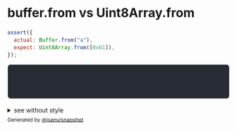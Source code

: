 # buffer.from vs Uint8Array.from

```js
assert({
  actual: Buffer.from("a"),
  expect: Uint8Array.from([0x61]),
});
```

![img](throw.svg)

<details>
  <summary>see without style</summary>

```console
AssertionError: actual and expect are different

actual: Buffer [97]
expect: Uint8Array [97]
```

</details>


<sub>
  Generated by <a href="https://github.com/jsenv/core/tree/main/packages/independent/snapshot">@jsenv/snapshot</a>
</sub>